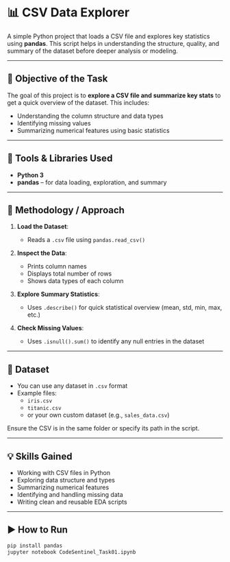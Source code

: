 # 📊 CSV Data Explorer

A simple Python project that loads a CSV file and explores key statistics using **pandas**. This script helps in understanding the structure, quality, and summary of the dataset before deeper analysis or modeling.

---

## 🎯 Objective of the Task

The goal of this project is to **explore a CSV file and summarize key stats** to get a quick overview of the dataset. This includes:
- Understanding the column structure and data types
- Identifying missing values
- Summarizing numerical features using basic statistics

---

## 🧰 Tools & Libraries Used

- **Python 3**
- **pandas** – for data loading, exploration, and summary

---

## 🧪 Methodology / Approach

1. **Load the Dataset**:
   - Reads a `.csv` file using `pandas.read_csv()`

2. **Inspect the Data**:
   - Prints column names
   - Displays total number of rows
   - Shows data types of each column

3. **Explore Summary Statistics**:
   - Uses `.describe()` for quick statistical overview (mean, std, min, max, etc.)

4. **Check Missing Values**:
   - Uses `.isnull().sum()` to identify any null entries in the dataset

---

## 📁 Dataset

- You can use any dataset in `.csv` format
- Example files:
  - `iris.csv`
  - `titanic.csv`
  - or your own custom dataset (e.g., `sales_data.csv`)

Ensure the CSV is in the same folder or specify its path in the script.

---

## 💡 Skills Gained

- Working with CSV files in Python
- Exploring data structure and types
- Summarizing numerical features
- Identifying and handling missing data
- Writing clean and reusable EDA scripts

---

## ▶️ How to Run

```bash
pip install pandas
jupyter notebook CodeSentinel_Task01.ipynb
